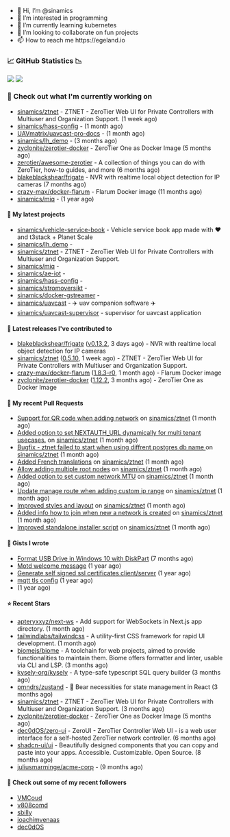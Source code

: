 <p align="center">
  <ul>
    <li>👋 Hi, I’m @sinamics</li>
    <li>👀 I’m interested in programming</li>
    <li>🌱 I’m currently learning kubernetes</li>
    <li>💞️ I’m looking to collaborate on fun projects</li>
    <li>📫 How to reach me https://egeland.io</li>
  </ul>
</p>

### 📈 GitHub Statistics 📉
<img align="center" src="https://githubreadme.egeland.io/?username=sinamics&show_icons=true&theme=ayu-mirage" />
<img align="center" src="https://githubreadme.egeland.io/top-langs/?username=sinamics&theme=ayu-mirage&layout=compact" />

### 👷 Check out what I'm currently working on

- [sinamics/ztnet](https://github.com/sinamics/ztnet) - ZTNET - ZeroTier Web UI for Private Controllers with Multiuser and Organization Support. (1 week ago)
- [sinamics/hass-config](https://github.com/sinamics/hass-config) -  (1 month ago)
- [UAVmatrix/uavcast-pro-docs](https://github.com/UAVmatrix/uavcast-pro-docs) -  (1 month ago)
- [sinamics/lh_demo](https://github.com/sinamics/lh_demo) -  (3 months ago)
- [zyclonite/zerotier-docker](https://github.com/zyclonite/zerotier-docker) - ZeroTier One as Docker Image (5 months ago)
- [zerotier/awesome-zerotier](https://github.com/zerotier/awesome-zerotier) - A collection of things you can do with ZeroTier, how-to guides, and more (6 months ago)
- [blakeblackshear/frigate](https://github.com/blakeblackshear/frigate) - NVR with realtime local object detection for IP cameras (7 months ago)
- [crazy-max/docker-flarum](https://github.com/crazy-max/docker-flarum) - Flarum Docker image (11 months ago)
- [sinamics/miq](https://github.com/sinamics/miq) -  (1 year ago)

#### 🌱 My latest projects

- [sinamics/vehicle-service-book](https://github.com/sinamics/vehicle-service-book) - Vehicle service book app made with ❤️ and t3stack &#43; Planet Scale
- [sinamics/lh_demo](https://github.com/sinamics/lh_demo) - 
- [sinamics/ztnet](https://github.com/sinamics/ztnet) - ZTNET - ZeroTier Web UI for Private Controllers with Multiuser and Organization Support.
- [sinamics/miq](https://github.com/sinamics/miq) - 
- [sinamics/ae-iot](https://github.com/sinamics/ae-iot) - 
- [sinamics/hass-config](https://github.com/sinamics/hass-config) - 
- [sinamics/stromoversikt](https://github.com/sinamics/stromoversikt) - 
- [sinamics/docker-gstreamer](https://github.com/sinamics/docker-gstreamer) - 
- [sinamics/uavcast](https://github.com/sinamics/uavcast) - ✈️ uav companion software ✈️
- [sinamics/uavcast-supervisor](https://github.com/sinamics/uavcast-supervisor) - supervisor for uavcast application

#### 🔭 Latest releases I've contributed to

- [blakeblackshear/frigate](https://github.com/blakeblackshear/frigate) ([v0.13.2](https://github.com/blakeblackshear/frigate/releases/tag/v0.13.2), 3 days ago) - NVR with realtime local object detection for IP cameras
- [sinamics/ztnet](https://github.com/sinamics/ztnet) ([0.5.10](https://github.com/sinamics/ztnet/releases/tag/0.5.10), 1 week ago) - ZTNET - ZeroTier Web UI for Private Controllers with Multiuser and Organization Support.
- [crazy-max/docker-flarum](https://github.com/crazy-max/docker-flarum) ([1.8.3-r0](https://github.com/crazy-max/docker-flarum/releases/tag/1.8.3-r0), 1 month ago) - Flarum Docker image
- [zyclonite/zerotier-docker](https://github.com/zyclonite/zerotier-docker) ([1.12.2](https://github.com/zyclonite/zerotier-docker/releases/tag/1.12.2), 3 months ago) - ZeroTier One as Docker Image

#### 🔨 My recent Pull Requests

- [Support for QR code when adding network](https://github.com/sinamics/ztnet/pull/292) on [sinamics/ztnet](https://github.com/sinamics/ztnet) (1 month ago)
- [Added option to set NEXTAUTH_URL dynamically for multi tenant usecases.](https://github.com/sinamics/ztnet/pull/291) on [sinamics/ztnet](https://github.com/sinamics/ztnet) (1 month ago)
- [Bugfix - ztnet failed to start when using diffrent postgres db name ](https://github.com/sinamics/ztnet/pull/286) on [sinamics/ztnet](https://github.com/sinamics/ztnet) (1 month ago)
- [Added French translations](https://github.com/sinamics/ztnet/pull/284) on [sinamics/ztnet](https://github.com/sinamics/ztnet) (1 month ago)
- [Allow adding multiple root nodes](https://github.com/sinamics/ztnet/pull/280) on [sinamics/ztnet](https://github.com/sinamics/ztnet) (1 month ago)
- [Added option to set custom network MTU](https://github.com/sinamics/ztnet/pull/278) on [sinamics/ztnet](https://github.com/sinamics/ztnet) (1 month ago)
- [Update manage route when adding custom ip range](https://github.com/sinamics/ztnet/pull/276) on [sinamics/ztnet](https://github.com/sinamics/ztnet) (1 month ago)
- [Improved styles and layout](https://github.com/sinamics/ztnet/pull/273) on [sinamics/ztnet](https://github.com/sinamics/ztnet) (1 month ago)
- [Added info how to join when new a network is created](https://github.com/sinamics/ztnet/pull/272) on [sinamics/ztnet](https://github.com/sinamics/ztnet) (1 month ago)
- [Improved standalone installer script](https://github.com/sinamics/ztnet/pull/271) on [sinamics/ztnet](https://github.com/sinamics/ztnet) (1 month ago)

#### 📓 Gists I wrote

- [Format USB Drive in Windows 10 with DiskPart](https://gist.github.com/8aa001b3dbe040e07917665b6a8f59c4) (7 months ago)
- [Motd welcome message](https://gist.github.com/d1f96f39b797ccb2eba6e8bd539510bc) (1 year ago)
- [Generate self signed ssl certificates client/server](https://gist.github.com/4ecdb293851b7018a715f4186ffa1e79) (1 year ago)
- [mqtt tls config](https://gist.github.com/20d325a3d7d8d9db4c657737f93aac99) (1 year ago)
- [](https://gist.github.com/2dce8bf46e2de3f3fb642bc342d9f5a2) (1 year ago)

#### ⭐ Recent Stars

- [apteryxxyz/next-ws](https://github.com/apteryxxyz/next-ws) - Add support for WebSockets in Next.js app directory. (1 month ago)
- [tailwindlabs/tailwindcss](https://github.com/tailwindlabs/tailwindcss) - A utility-first CSS framework for rapid UI development. (1 month ago)
- [biomejs/biome](https://github.com/biomejs/biome) - A toolchain for web projects, aimed to provide functionalities to maintain them. Biome offers formatter and linter, usable via CLI and LSP. (3 months ago)
- [kysely-org/kysely](https://github.com/kysely-org/kysely) - A type-safe typescript SQL query builder (3 months ago)
- [pmndrs/zustand](https://github.com/pmndrs/zustand) - 🐻 Bear necessities for state management in React (3 months ago)
- [sinamics/ztnet](https://github.com/sinamics/ztnet) - ZTNET - ZeroTier Web UI for Private Controllers with Multiuser and Organization Support. (3 months ago)
- [zyclonite/zerotier-docker](https://github.com/zyclonite/zerotier-docker) - ZeroTier One as Docker Image (5 months ago)
- [dec0dOS/zero-ui](https://github.com/dec0dOS/zero-ui) - ZeroUI - ZeroTier Controller Web UI - is a web user interface for a self-hosted ZeroTier network controller. (6 months ago)
- [shadcn-ui/ui](https://github.com/shadcn-ui/ui) - Beautifully designed components that you can copy and paste into your apps. Accessible. Customizable. Open Source. (8 months ago)
- [juliusmarminge/acme-corp](https://github.com/juliusmarminge/acme-corp) -  (9 months ago)

#### 👯 Check out some of my recent followers

- [VMCoud](https://github.com/VMCoud)
- [v808comd](https://github.com/v808comd)
- [sbilly](https://github.com/sbilly)
- [joachimvenaas](https://github.com/joachimvenaas)
- [dec0dOS](https://github.com/dec0dOS)
